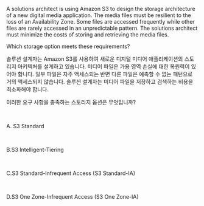 A solutions architect is using Amazon S3 to design the storage architecture of a new digital media application. The media files must be resilient to the loss of an Availability Zone. Some files are accessed frequently while other files are rarely accessed in an unpredictable pattern. The solutions architect must minimize the costs of storing and retrieving the media files.

Which storage option meets these requirements?

솔루션 설계자는 Amazon S3를 사용하여 새로운 디지털 미디어 애플리케이션의 스토리지 아키텍처를 설계하고 있습니다. 미디어 파일은 가용 영역 손실에 대한 복원력이 있어야 합니다. 일부 파일은 자주 액세스되는 반면 다른 파일은 예측할 수 없는 패턴으로 거의 액세스되지 않습니다. 솔루션 설계자는 미디어 파일을 저장하고 검색하는 비용을 최소화해야 합니다.

이러한 요구 사항을 충족하는 스토리지 옵션은 무엇입니까?

​

A. S3 Standard

​

B.S3 Intelligent-Tiering

​

C.S3 Standard-Infrequent Access (S3 Standard-IA)

​

D.S3 One Zone-Infrequent Access (S3 One Zone-IA)
